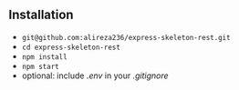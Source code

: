 ## Installation

* `git@github.com:alireza236/express-skeleton-rest.git`
* `cd express-skeleton-rest`
* `npm install`
* `npm start`
* optional: include *.env* in your *.gitignore*
